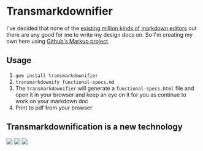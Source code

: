 # Transmarkdownifier

I've decided that none of the [existing million kinds of markdown editors](http://mashable.com/2013/06/24/markdown-tools/) out there are any good for me to write my design docs on. So I'm creating my own here using [Github's Markup project](github/markup).

## Usage

1. `gem install transmarkdownifier`
2. `transmarkdownify functional-specs.md`
4. The `Transmarkdownifier` will generate a `functional-specs.html` file and open it in your browser and keep an eye on it for you as continue to work on your markdown doc
5. Print to pdf from your browser

## Transmarkdownification is a new technology

![](http://assets.amuniversal.com/8d40c700deba01317193005056a9545d)
![](http://assets.amuniversal.com/8e9507d0deba01317193005056a9545d)
![](http://assets.amuniversal.com/9446da50deba01317193005056a9545d)
